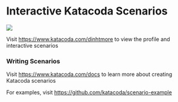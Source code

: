 # Interactive Katacoda Scenarios

[![](http://shields.katacoda.com/katacoda/dinhtmore/count.svg)](https://www.katacoda.com/dinhtmore "Get your profile on Katacoda.com")

Visit https://www.katacoda.com/dinhtmore to view the profile and interactive scenarios

### Writing Scenarios
Visit https://www.katacoda.com/docs to learn more about creating Katacoda scenarios

For examples, visit https://github.com/katacoda/scenario-example
